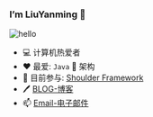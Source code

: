 ### I’m LiuYanming 👋

![hello](/img/hello.gif)

- 💻 计算机热爱者
- ❤ 最爱: `Java` 🚀 架构
- 🔨 目前参与: [Shoulder Framework](https://github.com/ChinaLym/Shoulder-Framework)
- 🖊 [BLOG-博客](https://blog.csdn.net/qq_35425070/category_8283094.html)
- 📫 [Email-电子邮件](mailto:cn_lym@foxmail.com)


<!--
**ChinaLym/ChinaLym** is a ✨ _special_ ✨ repository because its `README.md` (this file) appears on your GitHub profile.

Here are some ideas to get you started:

- 🔭 I’m currently working on ...
- 🌱 I’m currently learning ...
- 👯 I’m looking to collaborate on ...
- 🤔 I’m looking for help with ...
- 💬 Ask me about ...
- 📫 How to reach me: ...
- 😄 Pronouns: ...
- ⚡ Fun fact: ...
-->
